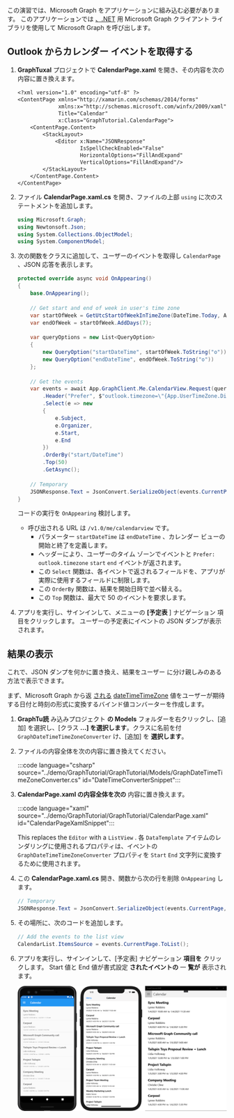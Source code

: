 <!-- markdownlint-disable MD002 MD041 -->

この演習では、Microsoft Graph をアプリケーションに組み込む必要があります。 このアプリケーションでは [、.NET](https://github.com/microsoftgraph/msgraph-sdk-dotnet) 用 Microsoft Graph クライアント ライブラリを使用して Microsoft Graph を呼び出します。

## <a name="get-calendar-events-from-outlook"></a>Outlook からカレンダー イベントを取得する

1. **GraphTuxal** プロジェクトで **CalendarPage.xaml** を開き、その内容を次の内容に置き換えます。

    ```xaml
    <?xml version="1.0" encoding="utf-8" ?>
    <ContentPage xmlns="http://xamarin.com/schemas/2014/forms"
                 xmlns:x="http://schemas.microsoft.com/winfx/2009/xaml"
                 Title="Calendar"
                 x:Class="GraphTutorial.CalendarPage">
        <ContentPage.Content>
            <StackLayout>
                <Editor x:Name="JSONResponse"
                        IsSpellCheckEnabled="False"
                        HorizontalOptions="FillAndExpand"
                        VerticalOptions="FillAndExpand"/>
            </StackLayout>
        </ContentPage.Content>
    </ContentPage>
    ```

1. ファイル **CalendarPage.xaml.cs** を開き、ファイルの上部 `using` に次のステートメントを追加します。

    ```csharp
    using Microsoft.Graph;
    using Newtonsoft.Json;
    using System.Collections.ObjectModel;
    using System.ComponentModel;
    ```

1. 次の関数をクラスに追加して、ユーザーのイベントを取得し `CalendarPage` 、JSON 応答を表示します。

    ```csharp
    protected override async void OnAppearing()
    {
        base.OnAppearing();

        // Get start and end of week in user's time zone
        var startOfWeek = GetUtcStartOfWeekInTimeZone(DateTime.Today, App.UserTimeZone);
        var endOfWeek = startOfWeek.AddDays(7);

        var queryOptions = new List<QueryOption>
        {
            new QueryOption("startDateTime", startOfWeek.ToString("o")),
            new QueryOption("endDateTime", endOfWeek.ToString("o"))
        };

        // Get the events
        var events = await App.GraphClient.Me.CalendarView.Request(queryOptions)
            .Header("Prefer", $"outlook.timezone=\"{App.UserTimeZone.DisplayName}\"")
            .Select(e => new
            {
                e.Subject,
                e.Organizer,
                e.Start,
                e.End
            })
            .OrderBy("start/DateTime")
            .Top(50)
            .GetAsync();

        // Temporary
        JSONResponse.Text = JsonConvert.SerializeObject(events.CurrentPage, Formatting.Indented);
    }
    ```

    コードの実行を `OnAppearing` 検討します。

    - 呼び出される URL は `/v1.0/me/calendarview` です。
        - パラメーター `startDateTime` は `endDateTime` 、カレンダー ビューの開始と終了を定義します。
        - ヘッダーにより、ユーザーのタイム ゾーンでイベントと `Prefer: outlook.timezone` `start` `end` イベントが返されます。
        - この `Select` 関数は、各イベントで返されるフィールドを、アプリが実際に使用するフィールドに制限します。
        - この `OrderBy` 関数は、結果を開始日時で並べ替える。
        - この `Top` 関数は、最大で 50 のイベントを要求します。

1. アプリを実行し、サインインして、メニューの **[予定表** ] ナビゲーション 項目をクリックします。 ユーザーの予定表にイベントの JSON ダンプが表示されます。

## <a name="display-the-results"></a>結果の表示

これで、JSON ダンプを何かに置き換え、結果をユーザー に分け親しみのある方法で表示できます。

まず、Microsoft Graph から返 [される](/xamarin/xamarin-forms/xaml/xaml-basics/data-binding-basics#binding-value-converters) [dateTimeTimeZone](/graph/api/resources/datetimetimezone?view=graph-rest-1.0) 値をユーザーが期待する日付と時刻の形式に変換するバインド値コンバーターを作成します。

1. **GraphTu読** み込みプロジェクト **の Models** フォルダーを右クリックし、[追加] を選択し、[クラス **...] を選択します**。クラスに名前を付 `GraphDateTimeTimeZoneConverter` け、[追加] を **選択します**。

1. ファイルの内容全体を次の内容に置き換えてください。

    :::code language="csharp" source="../demo/GraphTutorial/GraphTutorial/Models/GraphDateTimeTimeZoneConverter.cs" id="DateTimeConverterSnippet":::

1. **CalendarPage.xaml の内容全体を次の** 内容に置き換えます。

    :::code language="xaml" source="../demo/GraphTutorial/GraphTutorial/CalendarPage.xaml" id="CalendarPageXamlSnippet":::

    This replaces the `Editor` with a `ListView` . 各 `DataTemplate` アイテムのレンダリングに使用されるプロパティは、イベントの `GraphDateTimeTimeZoneConverter` プロパティを `Start` `End` 文字列に変換するために使用されます。

1. この **CalendarPage.xaml.cs** 開き、関数から次の行を削除 `OnAppearing` します。

    ```csharp
    // Temporary
    JSONResponse.Text = JsonConvert.SerializeObject(events.CurrentPage, Formatting.Indented);
    ```

1. その場所に、次のコードを追加します。

    ```csharp
    // Add the events to the list view
    CalendarList.ItemsSource = events.CurrentPage.ToList();
    ```

1. アプリを実行し、サインインして、[予定表] ナビゲーション **項目を** クリックします。 Start 値と End 値が書式設定 **されたイベントの** 一 **覧が** 表示されます。

    ![イベント表のスクリーンショット](./images/calendar-page.png)
